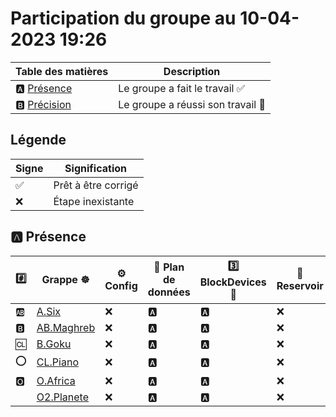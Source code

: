 # Participation du groupe au 10-04-2023 19:26

| Table des matières            | Description                                             |
|-------------------------------|---------------------------------------------------------|
| :a: [Présence](#a-présence)   | Le groupe a fait le travail        :white_check_mark:   |
| :b: [Précision](#b-précision) | Le groupe a réussi son travail     :tada:               |

## Légende

| Signe              | Signification                 |
|--------------------|-------------------------------|
| :white_check_mark: | Prêt à être corrigé           |
| :x:                | Étape inexistante             |

## :a: Présence

|:hash:| Grappe :wheel_of_dharma: | :gear: Config | :abacus: Plan de données | :three: BlockDevices :roll_of_paper: | :potable_water: Reservoir | :floppy_disk: Stockage | :rocket: Service |
|-|-|-|-|-|-|-|-|
| :ab: | [A.Six](../A.Six) | :x: | :a: | :a: | :x: | :x: | :x: |
| :b: | [AB.Maghreb](../AB.Maghreb) | :x: | :a: | :a: | :x: | :x: | :x: |
| :cl: | [B.Goku](../B.Goku) | :x: | :a: | :a: | :x: | :x: | :x: |
| :o: | [CL.Piano](../CL.Piano) | :x: | :a: | :a: | :x: | :x: | :x: |
| :o2: | [O.Africa](../O.Africa) | :x: | :a: | :a: | :x: | :x: | :x: |
| | [O2.Planete](../O2.Planete) | :x: | :a: | :a: | :x: | :x: | :x: |
